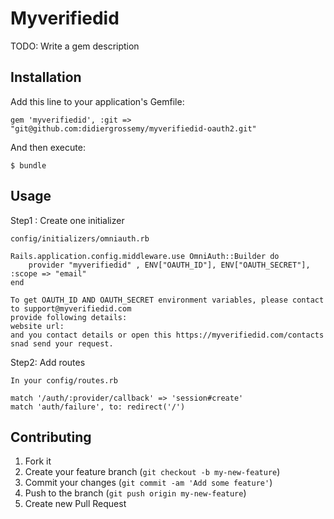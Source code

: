 # Myverifiedid

TODO: Write a gem description

## Installation

Add this line to your application's Gemfile:

    gem 'myverifiedid', :git => "git@github.com:didiergrossemy/myverifiedid-oauth2.git"

And then execute:

    $ bundle


## Usage
Step1 : Create one initializer

	config/initializers/omniauth.rb

	Rails.application.config.middleware.use OmniAuth::Builder do
		provider "myverifiedid" , ENV["OAUTH_ID"], ENV["OAUTH_SECRET"], :scope => "email"
	end

	To get OAUTH_ID AND OAUTH_SECRET environment variables, please contact to support@myverifiedid.com
	provide following details:
	website url: 
	and you contact details or open this https://myverifiedid.com/contacts snad send your request.

Step2: Add routes
	
	In your config/routes.rb
	
	match '/auth/:provider/callback' => 'session#create'
  	match 'auth/failure', to: redirect('/')



## Contributing

1. Fork it
2. Create your feature branch (`git checkout -b my-new-feature`)
3. Commit your changes (`git commit -am 'Add some feature'`)
4. Push to the branch (`git push origin my-new-feature`)
5. Create new Pull Request

